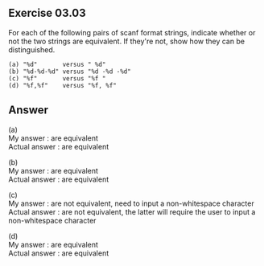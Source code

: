 ## Exercise 03.03
For each of the following pairs of scanf format strings, indicate whether or not the two strings are equivalent. If they're not, show how they can be distinguished.
```
(a) "%d"       versus " %d"
(b) "%d-%d-%d" versus "%d -%d -%d"
(c) "%f"       versus "%f "
(d) "%f,%f"    versus "%f, %f"
```
## Answer
(a)   
My answer : are equivalent   
Actual answer : are equivalent   

(b)   
My answer : are equivalent   
Actual answer : are equivalent   

(c)   
My answer : are not equivalent, need to input a non-whitespace character   
Actual answer : are not equivalent, the latter will require the user to input a non-whitespace character   

(d)   
My answer : are equivalent   
Actual answer : are equivalent   
